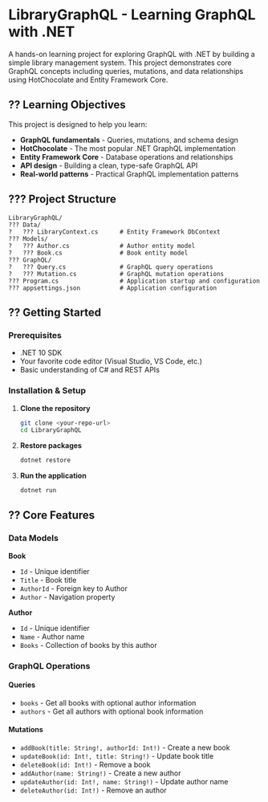 # LibraryGraphQL - Learning GraphQL with .NET

A hands-on learning project for exploring GraphQL with .NET by building a simple library management system. This project demonstrates core GraphQL concepts including queries, mutations, and data relationships using HotChocolate and Entity Framework Core.

## ?? Learning Objectives

This project is designed to help you learn:
- **GraphQL fundamentals** - Queries, mutations, and schema design
- **HotChocolate** - The most popular .NET GraphQL implementation
- **Entity Framework Core** - Database operations and relationships
- **API design** - Building a clean, type-safe GraphQL API
- **Real-world patterns** - Practical GraphQL implementation patterns

## ??? Project Structure

```
LibraryGraphQL/
??? Data/
?   ??? LibraryContext.cs      # Entity Framework DbContext
??? Models/
?   ??? Author.cs              # Author entity model
?   ??? Book.cs                # Book entity model
??? GraphQL/
?   ??? Query.cs               # GraphQL query operations
?   ??? Mutation.cs            # GraphQL mutation operations
??? Program.cs                 # Application startup and configuration
??? appsettings.json           # Application configuration
```

## ?? Getting Started

### Prerequisites

- .NET 10 SDK
- Your favorite code editor (Visual Studio, VS Code, etc.)
- Basic understanding of C# and REST APIs

### Installation & Setup

1. **Clone the repository**
   ```bash
   git clone <your-repo-url>
   cd LibraryGraphQL
   ```

2. **Restore packages**
   ```bash
   dotnet restore
   ```

3. **Run the application**
   ```bash
   dotnet run
   ```


## ?? Core Features

### Data Models

**Book**
- `Id` - Unique identifier
- `Title` - Book title
- `AuthorId` - Foreign key to Author
- `Author` - Navigation property

**Author**
- `Id` - Unique identifier  
- `Name` - Author name
- `Books` - Collection of books by this author

### GraphQL Operations

#### Queries
- `books` - Get all books with optional author information
- `authors` - Get all authors with optional book information

#### Mutations
- `addBook(title: String!, authorId: Int!)` - Create a new book
- `updateBook(id: Int!, title: String!)` - Update book title
- `deleteBook(id: Int!)` - Remove a book
- `addAuthor(name: String!)` - Create a new author
- `updateAuthor(id: Int!, name: String!)` - Update author name
- `deleteAuthor(id: Int!)` - Remove an author

